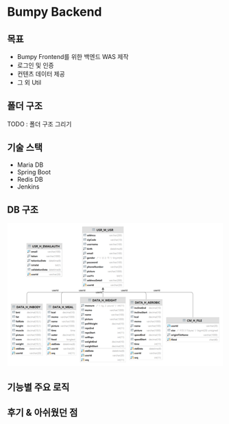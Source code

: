 # Bumpy Backend

## 목표
- Bumpy Frontend를 위한 백엔드 WAS 제작
- 로그인 및 인증
- 컨텐츠 데이터 제공
- 그 외 Util

## 폴더 구조
TODO : 폴더 구조 그리기

## 기술 스택
- Maria DB
- Spring Boot
- Redis DB
- Jenkins

## DB 구조
![Bumpy DB 구조도](/develop/backend/bumpy_ERD.png)

## 기능별 주요 로직

## 후기 & 아쉬웠던 점